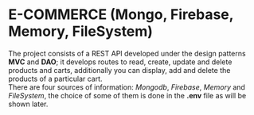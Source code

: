 # E-COMMERCE (Mongo, Firebase, Memory, FileSystem)

The project consists of a REST API developed under the design patterns __MVC__ and __DAO__; it develops routes to read, create, update and delete products and carts, additionally you can display, add and delete the products of a particular cart. \
There are four sources of information: _Mongodb_, _Firebase_, _Memory_ and _FileSystem_, the choice of some of them is done in the __.env__ file as will be shown later.
